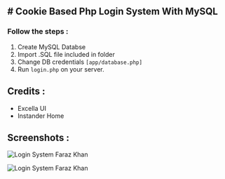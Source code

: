 ## # Cookie Based Php Login System With MySQL

### Follow the steps :
1.  Create MySQL Databse
2.  Import .SQL file included in folder
3. Change DB credentials `[app/database.php]`
4. Run `login.php` on your server.

## Credits :
- Excella UI
- Instander Home

## Screenshots :
![Login System Faraz Khan](https://i.instander.in/storage/login_system/IMG_20220728_203557.jpg "Login System Faraz Khan")

![Login System Faraz Khan](https://i.instander.in/storage/login_system/IMG_20220728_203702.jpg "Login System Faraz Khan")

